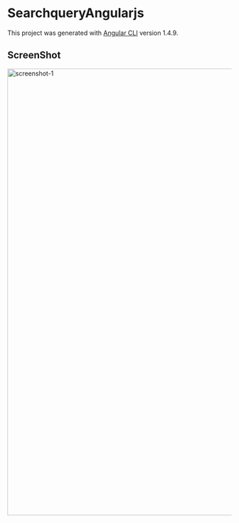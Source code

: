 # SearchqueryAngularjs

This project was generated with [Angular CLI](https://github.com/angular/angular-cli) version 1.4.9.

## ScreenShot

<img width="1003" alt="screenshot-1" src="https://user-images.githubusercontent.com/28902787/32411994-207ca6e0-c1b8-11e7-8d69-c21f584d71d9.png">

